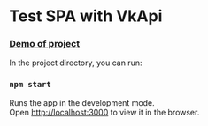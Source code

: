 # Test SPA with VkApi

### [Demo of project](https://egorzak21.github.io/vktest/)

In the project directory, you can run:

### `npm start`

Runs the app in the development mode.<br>
Open [http://localhost:3000](http://localhost:3000) to view it in the browser.



